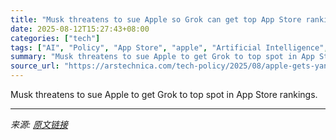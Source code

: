 ```yaml
---
title: "Musk threatens to sue Apple so Grok can get top App Store ranking"
date: 2025-08-12T15:27:43+08:00
categories: ["tech"]
tags: ["AI", "Policy", "App Store", "apple", "Artificial Intelligence", "chatbot", "ChatGPT", "deepseek", "Elon Musk", "google", "grok", "openai", "play store", "Twitter", "X", "xAI"]
summary: "Musk threatens to sue Apple to get Grok to top spot in App Store rankings."
source_url: "https://arstechnica.com/tech-policy/2025/08/apple-gets-yanked-into-elon-musks-chatbot-war-with-openai/"
---
```


Musk threatens to sue Apple to get Grok to top spot in App Store rankings.

---

*来源: [原文链接](https://arstechnica.com/tech-policy/2025/08/apple-gets-yanked-into-elon-musks-chatbot-war-with-openai/)*
